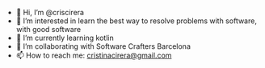 - 👋 Hi, I’m @criscirera
- 👀 I’m interested in learn the best way to resolve problems with software, with good software 
- 🌱 I’m currently learning kotlin
- 💞️ I’m collaborating with Software Crafters Barcelona
- 📫 How to reach me: cristinacirera@gmail.com

<!---
criscirera/criscirera is a ✨ special ✨ repository because its `README.md` (this file) appears on your GitHub profile.
You can click the Preview link to take a look at your changes.
--->
